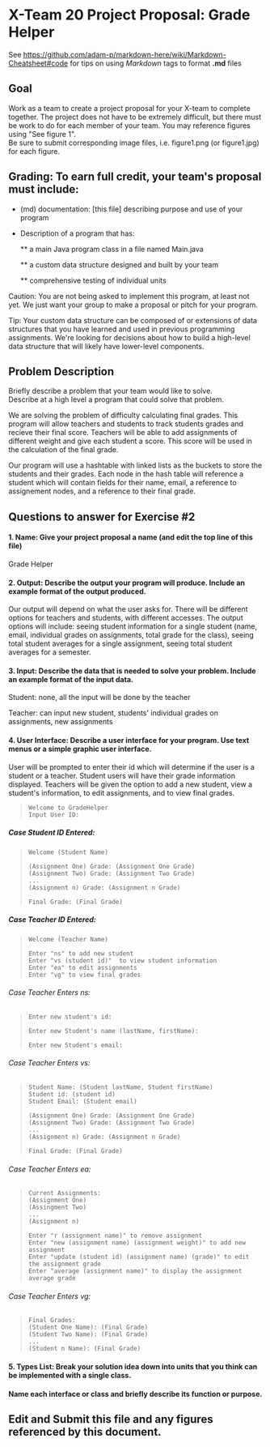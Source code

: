 # X-Team 20 Project Proposal: Grade Helper

See https://github.com/adam-p/markdown-here/wiki/Markdown-Cheatsheet#code for tips on using *Markdown* tags to format __.md__ files

## Goal

Work as a team to create a project proposal for your X-team to complete together.
The project does not have to be extremely difficult,
but there must be work to do for each member of your team.
You may reference figures using "See figure 1".  
Be sure to submit corresponding image files, i.e. figure1.png (or figure1.jpg) for each figure.

## Grading: To earn full credit, your team's proposal must include:

* (md) documentation: [this file] describing purpose and use of your program

* Description of a program that has:

  ** a main Java program class in a file named Main.java
  
  ** a custom data structure designed and built by your team
  
  ** comprehensive testing of individual units
  
 Caution: You are not being asked to implement this program, at least not yet. 
 We just want your group to make a proposal or pitch for your program.
 
 Tip: Your custom data structure can be composed of or extensions of data structures that you have learned and used in previous programming assignments.  We're looking for decisions about how to build a high-level data structure that will likely have lower-level components.

## Problem Description

Briefly describe a problem that your team would like to solve.  
Describe at a high level a program that could solve that problem.

We are solving the problem of difficulty calculating final grades. This program will allow teachers and students to track students grades and recieve their final score. Teachers will be able to add assignments of different weight and give each student a score. This score will be used in the calculation of the final grade.

Our program will use a hashtable with linked lists as the buckets to store the students and their grades. Each node in the hash table will reference a student which will contain fields for their name, email, a reference to assignement nodes, and a reference to their final grade. 

## Questions to answer for Exercise #2

#### 1. Name: Give your project proposal a name (and edit the top line of this file)

Grade Helper


#### 2. Output: Describe the output your program will produce.  Include an example format of the output produced.

Our output will depend on what the user asks for. There will be different options for teachers and students, with different accesses. The output options will include: seeing student information for a single student (name, email, individual grades on assignments, total grade for the class), seeing total student averages for a single assignment, seeing total student averages for a semester.


#### 3. Input: Describe the data that is needed to solve your problem. Include an example format of the input data.

Student: none, all the input will be done by the teacher

Teacher: can input new student, students' individual grades on assignments, new assignments


#### 4. User Interface: Describe a user interface for your program.  Use text menus or a simple graphic user interface.

User will be prompted to enter their id which will determine if the user is a student or a teacher.
Student users will have their grade information displayed.
Teachers will be given the option to add a new student, view a student's information, to edit assignments, and to view final grades.

> ```
> Welcome to GradeHelper
> Input User ID:
> ```

##### Case Student ID Entered:
> ```
> Welcome (Student Name)
>
> (Assignment One) Grade: (Assignment One Grade)
> (Assignment Two) Grade: (Assignment Two Grade)
> ...
> (Assignment n) Grade: (Assignment n Grade)
>
> Final Grade: (Final Grade)
> ```

##### Case Teacher ID Entered:
> ```
> Welcome (Teacher Name)
>
> Enter "ns" to add new student
> Enter "vs (student id)"  to view student information
> Enter "ea" to edit assignments
> Enter "vg" to view final grades
> ```

###### Case Teacher Enters ns:
> ```
> Enter new student's id:
>
> Enter new Student's name (lastName, firstName):
>
> Enter new Student's email:
> ```

###### Case Teacher Enters vs:
> ```
> Student Name: (Student lastName, Student firstName)
> Student id: (student id)
> Student Email: (Student email)
>
> (Assignment One) Grade: (Assignment One Grade)
> (Assignment Two) Grade: (Assignment Two Grade)
> ...
> (Assignment n) Grade: (Assignment n Grade)
>
> Final Grade: (Final Grade)
> ```

###### Case Teacher Enters ea:
> ```
> Current Assignments:
> (Assignment One)
> (Assingment Two)
> ...
> (Assignment n)
>
> Enter "r (assignment name)" to remove assignment
> Enter "new (assignment name) (assignment weight)" to add new assignment
> Enter "update (student id) (assignment name) (grade)" to edit the assignment grade
> Enter "average (assignment name)" to display the assignment average grade
> ```

###### Case Teacher Enters vg:
> ```
> Final Grades:
> (Student One Name): (Final Grade)
> (Student Two Name): (Final Grade)
> ...
> (Student n Name): (Final Grade)
> ```

#### 5. Types List: Break your solution idea down into units that you think can be implemented with a single class.



#### Name each interface or class and briefly describe its function or purpose.


## Edit and Submit this file and any figures referenced by this document.

